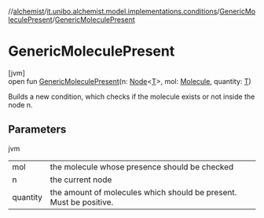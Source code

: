 //[alchemist](../../../index.md)/[it.unibo.alchemist.model.implementations.conditions](../index.md)/[GenericMoleculePresent](index.md)/[GenericMoleculePresent](-generic-molecule-present.md)

# GenericMoleculePresent

[jvm]\
open fun [GenericMoleculePresent](-generic-molecule-present.md)(n: [Node](../../it.unibo.alchemist.model.interfaces/-node/index.md)<[T](../-abstract-condition/index.md)>, mol: [Molecule](../../it.unibo.alchemist.model.interfaces/-molecule/index.md), quantity: [T](../-abstract-condition/index.md))

Builds a new condition, which checks if the molecule exists or not inside the node n.

## Parameters

jvm

| | |
|---|---|
| mol | the molecule whose presence should be checked |
| n | the current node |
| quantity | the amount of molecules which should be present. Must be positive. |

